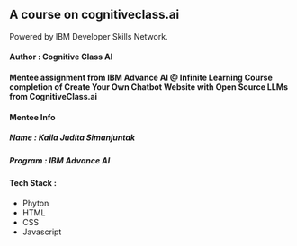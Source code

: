 ## A course on cognitiveclass.ai
Powered by IBM Developer Skills Network.
#### Author : Cognitive Class AI
#### Mentee assignment from IBM Advance AI @ Infinite Learning Course completion of Create Your Own Chatbot Website with Open Source LLMs from CognitiveClass.ai
#### Mentee Info
##### Name : Kaila Judita Simanjuntak
##### Program : IBM Advance AI
#### Tech Stack :
- Phyton
- HTML
- CSS
- Javascript

